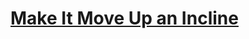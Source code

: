 # [Make It Move Up an Incline](https://education.lego.com/en-us/lessons/ev3-dep/make-it-move-up-an-incline)
